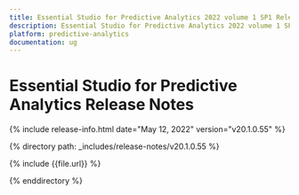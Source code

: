 ```yaml
---
title: Essential Studio for Predictive Analytics 2022 volume 1 SP1 Release Notes  
description: Essential Studio for Predictive Analytics 2022 volume 1 SP1 Release Notes  
platform: predictive-analytics
documentation: ug
---
```


# Essential Studio for Predictive Analytics  Release Notes  

{% include release-info.html date="May 12, 2022"  version="v20.1.0.55" %} 

{% directory path: _includes/release-notes/v20.1.0.55 %}

{% include {{file.url}} %}

{% enddirectory %}